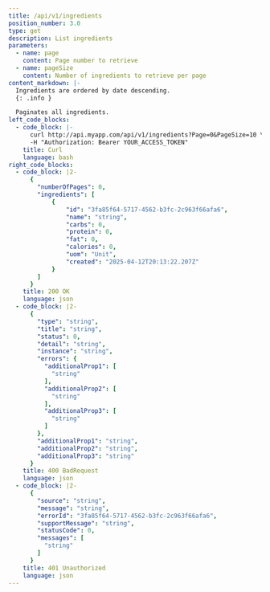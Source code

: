 ```yaml
---
title: /api/v1/ingredients
position_number: 3.0
type: get
description: List ingredients
parameters:
  - name: page
    content: Page number to retrieve
  - name: pageSize
    content: Number of ingredients to retrieve per page
content_markdown: |-
  Ingredients are ordered by date descending.
  {: .info }

  Paginates all ingredients.
left_code_blocks:
  - code_block: |-
      curl http://api.myapp.com/api/v1/ingredients?Page=0&PageSize=10 \
      -H "Authorization: Bearer YOUR_ACCESS_TOKEN"
    title: Curl
    language: bash
right_code_blocks:
  - code_block: |2-
      {
        "numberOfPages": 0,
        "ingredients": [
            {
                "id": "3fa85f64-5717-4562-b3fc-2c963f66afa6",
                "name": "string",
                "carbs": 0,
                "protein": 0,
                "fat": 0,
                "calories": 0,
                "uom": "Unit",
                "created": "2025-04-12T20:13:22.207Z"
            }
        ]
      }
    title: 200 OK
    language: json
  - code_block: |2-
      {
        "type": "string",
        "title": "string",
        "status": 0,
        "detail": "string",
        "instance": "string",
        "errors": {
          "additionalProp1": [
            "string"
          ],
          "additionalProp2": [
            "string"
          ],
          "additionalProp3": [
            "string"
          ]
        },
        "additionalProp1": "string",
        "additionalProp2": "string",
        "additionalProp3": "string"
      }
    title: 400 BadRequest
    language: json
  - code_block: |2-
      {
        "source": "string",
        "message": "string",
        "errorId": "3fa85f64-5717-4562-b3fc-2c963f66afa6",
        "supportMessage": "string",
        "statusCode": 0,
        "messages": [
          "string"
        ]
      }
    title: 401 Unauthorized
    language: json
---
```

